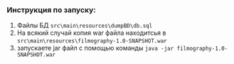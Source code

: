 ### Инструкция по запуску:
1) Файлы БД `src\main\resources\dumpBD\db.sql`
2) На всякий случай копия war файла находитсья в `src\main\resources\filmography-1.0-SNAPSHOT.war`
3) запускаете jar файл с помощью команды `java -jar filmography-1.0-SNAPSHOT.war`
